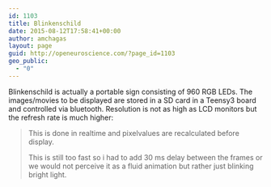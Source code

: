 ```yaml
---
id: 1103
title: Blinkenschild
date: 2015-08-12T17:58:41+00:00
author: amchagas
layout: page
guid: http://openeuroscience.com/?page_id=1103
geo_public:
  - "0"
---
```

Blinkenschild is actually a portable sign consisting of 960 RGB LEDs. The images/movies to be displayed are stored in a SD card in a Teensy3 board and controlled via bluetooth. Resolution is not as high as LCD monitors but the refresh rate is much higher:

> This is done in realtime and pixelvalues are recalculated before display.
> 
> This is still too fast so i had to add 30 ms delay between the frames or we would not perceive it as a fluid animation but rather just blinking bright light.

&nbsp;

<span class="embed-youtube" style="text-align:center; display: block;"></span>